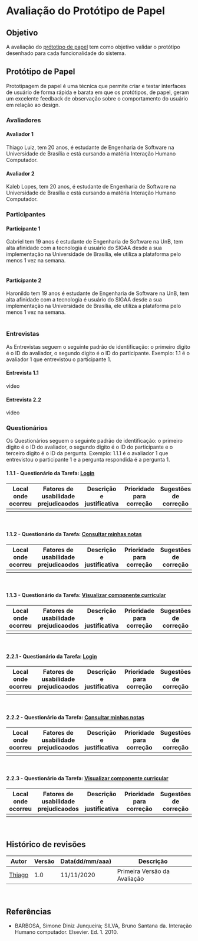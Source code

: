 # Avaliação do Protótipo de Papel

## Objetivo

A avaliação do [prótotipo de papel](https://interacao-humano-computador.github.io/2020.1-SIGAA/prot%C3%B3tipos/prototipo_de_papel/) tem como objetivo validar o protótipo desenhado para cada funcionalidade do sistema.  

## Protótipo de Papel

Prototipagem de papel é uma técnica que permite criar e testar interfaces de usuário de forma rápida e barata em que os protótipos, de papel, geram um excelente feedback de observação sobre o comportamento do usuário em relação ao design.

### Avaliadores

#### Avaliador 1 
Thiago Luiz, tem 20 anos, é estudante de Engenharia de Software na Universidade de Brasília e está cursando a matéria Interação Humano Computador.
<br>
#### Avaliador 2 
Kaleb Lopes, tem 20 anos, é estudante de Engenharia de Software na Universidade de Brasília e está cursando a matéria Interação Humano Computador.


### Participantes

#### Participante 1
Gabriel tem 19 anos é estudante de Engenharia de Software na UnB, tem alta afinidade com a tecnologia é usuário do SIGAA desde a sua implementação na Universidade de Brasília, ele utiliza a plataforma pelo menos 1 vez na semana.  
<br>
#### Participante 2
Haronildo tem 19 anos é estudante de Engenharia de Software na UnB, tem alta afinidade com a tecnologia é usuário do SIGAA desde a sua implementação na Universidade de Brasília, ele utiliza a plataforma pelo menos 1 vez na semana.  
<br>

### Entrevistas
As Entrevistas seguem o seguinte padrão de identificação: o primeiro digito é o ID do avaliador, o segundo digito é o ID do participante. Exemplo: 1.1 é o avaliador 1 que entrevistou o participante 1.
<br>

#### Entrevista 1.1
video
<br>
#### Entrevista 2.2
video
<br>

### Questionários
Os Questionários seguem o seguinte padrão de identificação: o primeiro digito é o ID do avaliador, o segundo digito é o ID do participante e o terceiro digito é o ID da pergunta. Exemplo: 1.1.1 é o avaliador 1 que entrevistou o participante 1 e a pergunta respondida é a pergunta 1.
<br> 
 
#### 1.1.1 - Questionário da Tarefa: [Login](https://interacao-humano-computador.github.io/2020.1-SIGAA/prot%C3%B3tipos/prototipo_de_papel/#tela-de-login)

| Local onde ocorreu | Fatores de usabilidade prejudicaodos | Descrição e justificativa | Prioridade para correção | Sugestões de correção |  
| ------------ | ------------------ | ---------------------- | ----- | ----------------- |
| | | | | |
<br>

#### 1.1.2 - Questionário da Tarefa: [Consultar minhas notas](https://interacao-humano-computador.github.io/2020.1-SIGAA/prot%C3%B3tipos/prototipo_de_papel/#tela-consultar-minhas-notas)

| Local onde ocorreu | Fatores de usabilidade prejudicaodos | Descrição e justificativa | Prioridade para correção | Sugestões de correção |  
| ------------ | ------------------ | ---------------------- | ----- | ----------------- |
| | | | | |
<br>

#### 1.1.3 - Questionário da Tarefa: [Visualizar componente curricular](https://interacao-humano-computador.github.io/2020.1-SIGAA/prot%C3%B3tipos/prototipo_de_papel/#formulario-de-pesquisa-de-componente-curricular)

| Local onde ocorreu | Fatores de usabilidade prejudicaodos | Descrição e justificativa | Prioridade para correção | Sugestões de correção |  
| ------------ | ------------------ | ---------------------- | ----- | ----------------- |
| | | | | |
<br>

#### 2.2.1 - Questionário da Tarefa: [Login](https://interacao-humano-computador.github.io/2020.1-SIGAA/prot%C3%B3tipos/prototipo_de_papel/#tela-de-login)

| Local onde ocorreu | Fatores de usabilidade prejudicaodos | Descrição e justificativa | Prioridade para correção | Sugestões de correção |  
| ------------ | ------------------ | ---------------------- | ----- | ----------------- |
| | | | | |
<br>

#### 2.2.2 - Questionário da Tarefa: [Consultar minhas notas](https://interacao-humano-computador.github.io/2020.1-SIGAA/prot%C3%B3tipos/prototipo_de_papel/#tela-consultar-minhas-notas)

| Local onde ocorreu | Fatores de usabilidade prejudicaodos | Descrição e justificativa | Prioridade para correção | Sugestões de correção |  
| ------------ | ------------------ | ---------------------- | ----- | ----------------- |
| | | | | |
<br>

#### 2.2.3 - Questionário da Tarefa: [Visualizar componente curricular](https://interacao-humano-computador.github.io/2020.1-SIGAA/prot%C3%B3tipos/prototipo_de_papel/#formulario-de-pesquisa-de-componente-curricular)

| Local onde ocorreu | Fatores de usabilidade prejudicaodos | Descrição e justificativa | Prioridade para correção | Sugestões de correção |  
| ------------ | ------------------ | ---------------------- | ----- | ----------------- |
| | | | | |
<br>

## Histórico de revisões 
  
Autor | Versão | Data(dd/mm/aaa) | Descrição  
---- | ----------- | ------ | --------- 
[Thiago](https://github.com/thiagomesUNB) | 1.0 | 11/11/2020 | Primeira Versão da Avaliação 
<br>
 

## Referências 

  
* <p align="justify"> BARBOSA, Simone Diniz Junqueira; SILVA, Bruno Santana da. Interação Humano computador. Elsevier. Ed. 1. 2010. 
